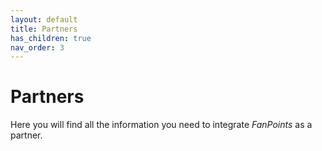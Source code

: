 ```yaml
---
layout: default
title: Partners
has_children: true
nav_order: 3
---
```


# Partners

Here you will find all the information you need to integrate *FanPoints* as a partner.